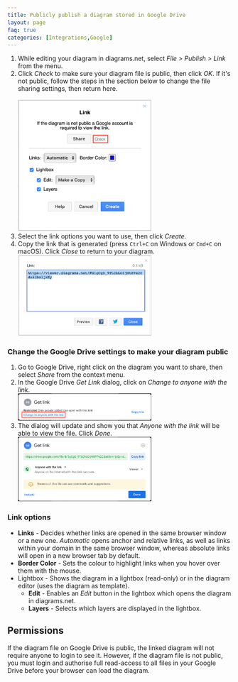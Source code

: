 ```yaml
---
title: Publicly publish a diagram stored in Google Drive
layout: page
faq: true
categories: [Integrations,Google]
---
```


1. While editing your diagram in diagrams.net, select _File > Publish > Link_ from the menu.
2. Click _Check_ to make sure your diagram file is public, then click _OK_. If it's not public, follow the steps in the section below to change the file sharing settings, then return here.  
<br /><img src="/assets/img/blog/google-drive-publish-link2.png" style="width=100%;max-width:300px;height:auto;" alt="Change the sharing permissions to public so you can publish a link to the diagram file stored on Google Drive">
3. Select the link options you want to use, then click _Create_.
4. Copy the link that is generated (press ``Ctrl+C`` on Windows or ``Cmd+C`` on macOS). Click _Close_ to return to your diagram.
<br /><img src="/assets/img/blog/google-drive-published-link.png" style="width=100%;max-width:300px;height:auto;" alt="Copy the generated link and share it with your intended diagram viewers">

### Change the Google Drive settings to make your diagram public

1. Go to Google Drive, right click on the diagram you want to share, then select _Share_ from the context menu.
2. In the Google Drive _Get Link_ dialog, click on _Change to anyone with the link_.
<br /><img src="/assets/img/blog/google-drive-get-link-dialog.png" style="width=100%;max-width:300px;height:auto;" alt="Change the sharing permissions to public so you can publish a link to the diagram file stored on Google Drive">
3. The dialog will update and show you that _Anyone with the link_ will be able to view the file. Click _Done_.
<br /><img src="/assets/img/blog/google-drive-get-link-dialog2.png" style="width=100%;max-width:300px;height:auto;" alt="Change the sharing permissions to public so you can publish a link to the diagram file stored on Google Drive">

### Link options
* **Links** - Decides whether links are opened in the same browser window or a new one. _Automatic_ opens anchor and relative links, as well as links within your domain in the same browser window, whereas absolute links will open in a new browser tab by default.
* **Border Color** - Sets the colour to highlight links when you hover over them with the mouse.
* Lightbox - Shows the diagram in a lightbox (read-only) or in the diagram editor (uses the diagram as template).
   * **Edit** - Enables an _Edit_ button in the lightbox which opens the diagram in diagrams.net.
   * **Layers** - Selects which layers are displayed in the lightbox.

## Permissions

If the diagram file on Google Drive is public, the linked diagram will not require anyone to login to see it. However, if the diagram file is not public, you must login and authorise full read-access to all files in your Google Drive before your browser can load the diagram.
